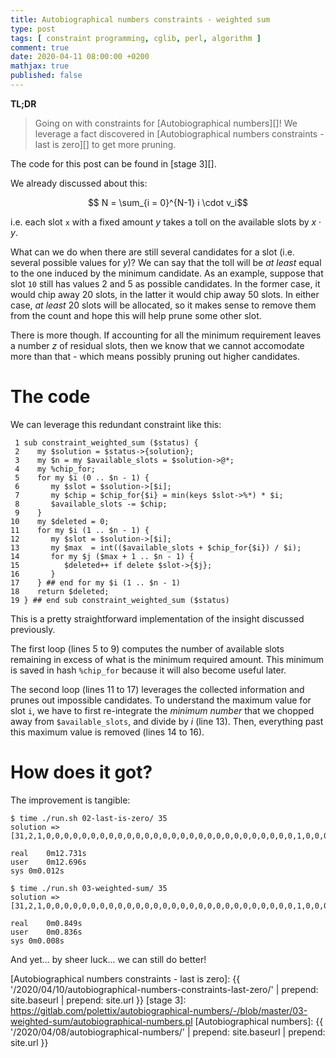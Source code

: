 ```yaml
---
title: Autobiographical numbers constraints - weighted sum
type: post
tags: [ constraint programming, cglib, perl, algorithm ]
comment: true
date: 2020-04-11 08:00:00 +0200
mathjax: true
published: false
---
```


**TL;DR**

> Going on with constraints for [Autobiographical numbers][]! We leverage a
> fact discovered in [Autobiographical numbers constraints - last is zero][]
> to get more pruning.

The code for this post can be found in [stage 3][].

We already discussed about this:

$$ N = \sum_{i = 0}^{N-1} i \cdot v_i$$

i.e. each slot `x` with a fixed amount $y$ takes a toll on the available
slots by $x \cdot y$.

What can we do when there are still several candidates for a slot (i.e.
several possible values for $y$)? We can say that the toll will be *at
least* equal to the one induced by the minimum candidate. As an example,
suppose that slot `10` still has values $2$ and $5$ as possible candidates.
In the former case, it would chip away $20$ slots, in the latter it would
chip away $50$ slots. In either case, *at least* $20$ slots will be
allocated, so it makes sense to remove them from the count and hope this
will help prune some other slot.

There is more though. If accounting for all the minimum requirement leaves a
number $z$ of residual slots, then we know that we cannot accomodate more
than that - which means possibly pruning out higher candidates.

# The code

We can leverage this redundant constraint like this:

```shell
 1 sub constraint_weighted_sum ($status) {
 2    my $solution = $status->{solution};
 3    my $n = my $available_slots = $solution->@*;
 4    my %chip_for;
 5    for my $i (0 .. $n - 1) {
 6       my $slot = $solution->[$i];
 7       my $chip = $chip_for{$i} = min(keys $slot->%*) * $i;
 8       $available_slots -= $chip;
 9    }
10    my $deleted = 0;
11    for my $i (1 .. $n - 1) {
12       my $slot = $solution->[$i];
13       my $max  = int(($available_slots + $chip_for{$i}) / $i);
14       for my $j ($max + 1 .. $n - 1) {
15          $deleted++ if delete $slot->{$j};
16       }
17    } ## end for my $i (1 .. $n - 1)
18    return $deleted;
19 } ## end sub constraint_weighted_sum ($status)
```

This is a pretty straightforward implementation of the insight discussed
previously.

The first loop (lines 5 to 9) computes the number of available slots
remaining in excess of what is the minimum required amount. This minimum is
saved in hash `%chip_for` because it will also become useful later.

The second loop (lines 11 to 17) leverages the collected information and
prunes out impossible candidates. To understand the maximum value for slot
`i`, we have to first re-integrate the *minimum number* that we chopped away
from `$available_slots`, and divide by $i$ (line 13). Then, everything past
this maximum value is removed (lines 14 to 16).


# How does it got?

The improvement is tangible:

```shell
$ time ./run.sh 02-last-is-zero/ 35
solution => [31,2,1,0,0,0,0,0,0,0,0,0,0,0,0,0,0,0,0,0,0,0,0,0,0,0,0,0,0,0,0,1,0,0,0]

real	0m12.731s
user	0m12.696s
sys	0m0.012s

$ time ./run.sh 03-weighted-sum/ 35
solution => [31,2,1,0,0,0,0,0,0,0,0,0,0,0,0,0,0,0,0,0,0,0,0,0,0,0,0,0,0,0,0,1,0,0,0]

real	0m0.849s
user	0m0.836s
sys	0m0.008s
```

And yet... by sheer luck... we can still do better!

[Autobiographical numbers constraints - last is zero]: {{ '/2020/04/10/autobiographical-numbers-constraints-last-zero/' | prepend: site.baseurl | prepend: site.url }}
[stage 3]: https://gitlab.com/polettix/autobiographical-numbers/-/blob/master/03-weighted-sum/autobiographical-numbers.pl
[Autobiographical numbers]: {{ '/2020/04/08/autobiographical-numbers/' | prepend: site.baseurl | prepend: site.url }}

